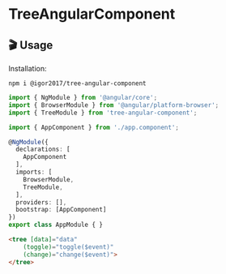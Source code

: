 # TreeAngularComponent

## :clapper: Usage

Installation:

`npm i @igor2017/tree-angular-component`

```typescript
import { NgModule } from '@angular/core';
import { BrowserModule } from '@angular/platform-browser';
import { TreeModule } from 'tree-angular-component';

import { AppComponent } from './app.component';

@NgModule({
  declarations: [
    AppComponent
  ],
  imports: [
    BrowserModule,
    TreeModule,
  ],
  providers: [],
  bootstrap: [AppComponent]
})
export class AppModule { }
```

```html
<tree [data]="data"
    (toggle)="toggle($event)"
    (change)="change($event)">
</tree>
```

